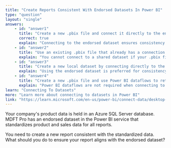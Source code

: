 ```yaml
---
title: "Create Reports Consistent With Endorsed Datasets In Power BI"
type: "question"
layout: "single"
answers:
    - id: "answer1"
      title: "Create a new .pbix file and connect it directly to the endorsed dataset in the Power BI Service."
      correct: true
      explain: "Connecting to the endorsed dataset ensures consistency with the standardized data model and calculations."
    - id: "answer2"
      title: "Use an existing .pbix file that already has a connection to another data source, and also connect it to the endorsed dataset."
      explain: "You cannot connect to a shared dataset if your .pbix file already contains another data source."
    - id: "answer3"
      title: "Create a new local dataset by connecting directly to the Azure SQL database from Power BI Desktop."
      explain: "Using the endorsed dataset is preferred for consistency and standardization."
    - id: "answer4"
      title: "Create a new .pbix file and use Power BI dataflows to retrieve data from the endorsed dataset."
      explain: "Power BI dataflows are not required when connecting to an endorsed dataset for reporting."
learn: "Connecting To Datasets"
more: "Learn more about connecting to datasets in Power BI"
link: "https://learn.microsoft.com/en-us/power-bi/connect-data/desktop-report-lifecycle-datasets"
---
```

Your company's product data is held in an Azure SQL Server database. MDFT Pro has an endorsed dataset in the Power BI service that standardizes product and sales data for all reports.

You need to create a new report consistent with the standardized data. What should you do to ensure your report aligns with the endorsed dataset?
